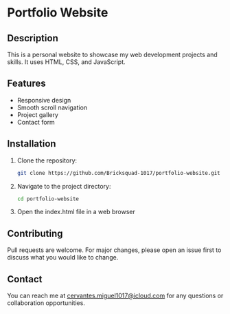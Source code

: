 # Portfolio Website

## Description

This is a personal website to showcase my web development projects and skills. It uses HTML, CSS, and JavaScript.

## Features

- Responsive design
- Smooth scroll navigation
- Project gallery
- Contact form

## Installation

1. Clone the repository:

   ```bash
   git clone https://github.com/Bricksquad-1017/portfolio-website.git
   ```

2. Navigate to the project directory:

   ```bash
   cd portfolio-website
   ```

3. Open the index.html file in a web browser

## Contributing

Pull requests are welcome. For major changes, please open an issue first to discuss what you would like to change.

## Contact

You can reach me at [cervantes.miguel1017@icloud.com][contactEmail] for any questions or collaboration opportunities.

[contactEmail]: mailto:cervantes.miguel1017@icloud.com
